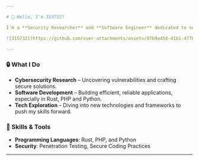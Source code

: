 ```yaml
---

# 👋 Hello, I'm 315732!

I'm a **Security Researcher** and **Software Engineer** dedicated to securing systems and exploring the frontier of technology. My interests span cybersecurity, software development, and emerging technologies.

![315732](https://github.com/user-attachments/assets/07b9a458-41b1-4778-b7c6-463b99df0573)

---
```


### 🔒 What I Do
- **Cybersecurity Research** – Uncovering vulnerabilities and crafting secure solutions.
- **Software Development** – Building efficient, reliable applications, especially in Rust, PHP and Python.
- **Tech Exploration** – Diving into new technologies and frameworks to push my skills forward.

### 🚀 Skills & Tools
- **Programming Languages**: Rust, PHP, and Python
- **Security**: Penetration Testing, Secure Coding Practices

---
